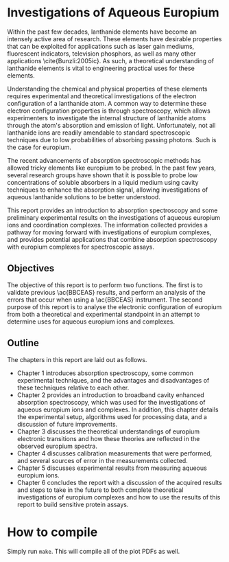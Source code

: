 Investigations of Aqueous Europium
==================================

Within the past few decades, lanthanide elements have become an intensely
active area of research. These elements have desirable properties that can be
exploited for applications such as laser gain mediums, fluorescent indicators,
television phosphors, as well as many other applications \cite{Bunzli:2005ic}.
As such, a theoretical understanding of lanthanide elements is vital to
engineering practical uses for these elements.

Understanding the chemical and physical properties of these elements requires
experimental and theoretical investigations of the electron configuration of
a lanthanide atom. A common way to determine these electron configuration
properties is through spectroscopy, which allows experimenters to investigate
the internal structure of lanthanide atoms through the atom's absorption
and emission of light. Unfortunately, not all lanthanide ions are readily
amendable to standard spectroscopic techniques due to low probabilities of
absorbing passing photons. Such is the case for europium.

The recent advancements of absorption spectroscopic methods has allowed tricky
elements like europium to be probed. In the past few years, several research
groups have shown that it is possible to probe low concentrations of soluble
absorbers in a liquid medium using cavity techniques to enhance the absorption
signal, allowing investigations of aqueous lanthanide solutions to be better
understood.

This report provides an introduction to absorption spectroscopy and some
preliminary experimental results on the investigations of aqueous europium ions
and coordination complexes. The information collected provides a pathway for
moving forward with investigations of europium complexes, and provides
potential applications that combine absorption spectroscopy with europium
complexes for spectroscopic assays.

Objectives
----------

The objective of this report is to perform two functions. The first is to
validate previous \ac{BBCEAS} results, and perform an analysis of the errors
that occur when using a \ac{BBCEAS} instrument. The second purpose of this
report is to analyse the electronic configuration of europium from both a
theoretical and experimental standpoint in an attempt to determine uses for
aqueous europium ions and complexes.

Outline
-------

The chapters in this report are laid out as follows.

- Chapter 1 introduces absorption spectroscopy, some
  common experimental techniques, and the advantages and disadvantages of
  these techniques relative to each other.
- Chapter 2 provides an introduction to broadband cavity enhanced
  absorption spectroscopy, which was used for the investigations of aqueous
  europium ions and complexes. In addition, this chapter details the
  experimental setup, algorithms used for processing data, and a discussion
  of future improvements.
- Chapter 3 discusses the theoretical understandings of europium
  electronic transitions and how these theories are reflected in the observed
  europium spectra.
- Chapter 4 discusses calibration measurements that were performed, and
  several sources of error in the measurements collected.
- Chapter 5 discusses experimental results from measuring
  aqueous europium ions.
- Chapter 6 concludes the report with a discussion of the acquired
  results and steps to take in the future to both complete theoretical
  investigations of europium complexes and how to use the results of
  this report to build sensitive protein assays.


How to compile
==============

Simply run `make`. This will compile all of the plot PDFs as well.

